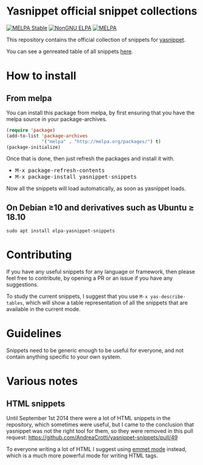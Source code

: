 # Yasnippet official snippet collections

[![MELPA Stable](https://stable.melpa.org/packages/yasnippet-snippets-badge.svg)](https://stable.melpa.org/#/yasnippet-snippets)
[![NonGNU ELPA](https://elpa.nongnu.org/nongnu/yasnippet-snippets.svg)](https://elpa.nongnu.org/nongnu/yasnippet-snippets.svg)
[![MELPA](https://melpa.org/packages/yasnippet-snippets-badge.svg)](https://melpa.org/#/yasnippet-snippets)

This repository contains the official collection of snippets for [yasnippet](http://github.com/capitaomorte/yasnippet).

You can see a genreated table of all snippets [here](https://andreacrotti.pro/yasnippet-snippets/snippets).

# How to install

## From melpa

You can install this package from melpa, by first ensuring that you have the melpa source in your package-archives.

```lisp
(require 'package)
(add-to-list 'package-archives
             '("melpa" . "http://melpa.org/packages/") t)
(package-initialize)
```

Once that is done, then just refresh the packages and install it with.

* <kbd>M-x package-refresh-contents</kbd>
* <kbd>M-x package-install yasnippet-snippets</kbd>

Now all the snippets will load automatically, as soon as yasnippet loads.

## On Debian ≥10 and derivatives such as Ubuntu ≥ 18.10

`sudo apt install elpa-yasnippet-snippets`

# Contributing

If you have any useful snippets for any language or framework, then please feel free to contribute, by opening a PR or an issue if you have any suggestions.

To study the current snippets, I suggest that you use `M-x yas-describe-tables`,
which will show a table representation of all the snippets that are available in the current mode.


# Guidelines

Snippets need to be generic enough to be useful for everyone, and not contain anything specific to your own system.

# Various notes

## HTML snippets

Until September 1st 2014 there were a lot of HTML snippets in the repository, which sometimes were useful, but I came to the conclusion that yasnippet was not the right tool for them, so they were removed in this pull request:
https://github.com/AndreaCrotti/yasnippet-snippets/pull/49

To everyone writing a lot of HTML I suggest using [emmet mode](https://github.com/smihica/emmet-mode) instead, which is a much more powerful mode for writing HTML tags.
